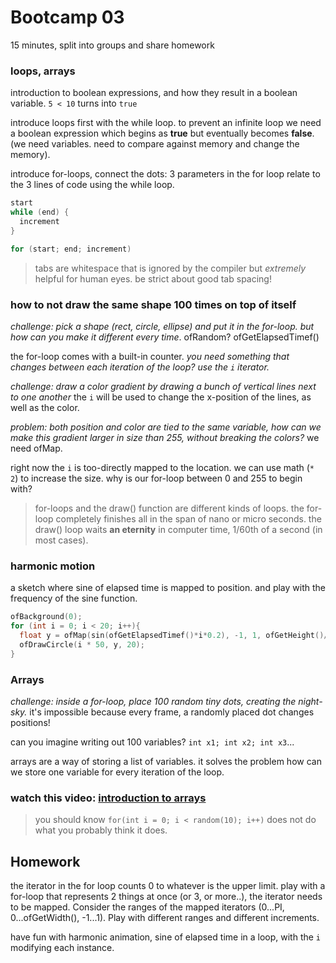 # Bootcamp 03

15 minutes, split into groups and share homework

### loops, arrays

introduction to boolean expressions, and how they result in a boolean variable. `5 < 10` turns into `true`

introduce loops first with the while loop. to prevent an infinite loop we need a boolean expression which begins as **true** but eventually becomes **false**. (we need variables. need to compare against memory and change the memory).

introduce for-loops, connect the dots: 3 parameters in the for loop relate to the 3 lines of code using the while loop.

```c++
start
while (end) {
  increment
}

for (start; end; increment)
```

> tabs are whitespace that is ignored by the compiler but *extremely* helpful for human eyes. be strict about good tab spacing!

### how to not draw the same shape 100 times on top of itself

*challenge: pick a shape (rect, circle, ellipse) and put it in the for-loop. but how can you make it different every time*. ofRandom? ofGetElapsedTimef()

the for-loop comes with a built-in counter. *you need something that changes between each iteration of the loop? use the `i` iterator.*

*challenge: draw a color gradient by drawing a bunch of vertical lines next to one another* the `i` will be used to change the x-position of the lines, as well as the color.

*problem: both position and color are tied to the same variable, how can we make this gradient larger in size than 255, without breaking the colors?* we need ofMap.

right now the `i` is too-directly mapped to the location. we can use math (`* 2`) to increase the size. why is our for-loop between 0 and 255 to begin with?

> for-loops and the draw() function are different kinds of loops. the for-loop completely finishes all in the span of nano or micro seconds. the draw() loop waits **an eternity** in computer time, 1/60th of a second (in most cases).

### harmonic motion

a sketch where sine of elapsed time is mapped to position. and play with the frequency of the sine function.

```c++
ofBackground(0);
for (int i = 0; i < 20; i++){
  float y = ofMap(sin(ofGetElapsedTimef()*i*0.2), -1, 1, ofGetHeight()/2-100, ofGetHeight()/2+100);
  ofDrawCircle(i * 50, y, 20);
}
```

### Arrays

*challenge: inside a for-loop, place 100 random tiny dots, creating the night-sky.* it's impossible because every frame, a randomly placed dot changes positions!

can you imagine writing out 100 variables? `int x1; int x2; int x3`...

arrays are a way of storing a list of variables. it solves the problem how can we store one variable for every iteration of the loop.

### watch this video: [introduction to arrays](https://www.youtube.com/watch?v=6PxIhuwvQ_4)

> you should know `for(int i = 0; i < random(10); i++)` does not do what you probably think it does.

## Homework

the iterator in the for loop counts 0 to whatever is the upper limit. play with a for-loop that represents 2 things at once (or 3, or more..), the iterator needs to be mapped. Consider the ranges of the mapped iterators (0...PI, 0...ofGetWidth(), -1...1). Play with different ranges and different increments.

have fun with harmonic animation, sine of elapsed time in a loop, with the `i` modifying each instance.

